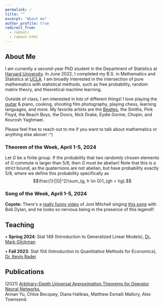 ```yaml
---
permalink: /
title: ""
excerpt: "About me"
author_profile: true
redirect_from: 
  - /about/
  - /about.html
---
```

## About Me

I am currently a second-year PhD student in the Department of Statistics at [Harvard University](https://statistics.fas.harvard.edu/). In June 2022, I completed my B.S. in Mathematics and Statistics at [UCLA](https://ww3.math.ucla.edu/). I am broadly interested in the intersection of pure mathematics with statistical methods, such as free probability, random matrix theory, and theoretical machine learning.

Outside of class, I am interested in lots of different things! I love playing the [guitar](https://mattesmaili.github.io/files/guitar.png) & piano, cooking, shooting film photography, playing chess, learning languages, and more. My favorite artists are the [Beatles](https://open.spotify.com/playlist/07ZKf7841juhmGlI6LMfBd?si=4511ac89f1d14618), the Smiths, Pink Floyd, the Beach Boys, the Doors, Nick Drake, Eydie Gorme, Chopin, and Kourosh Yaghmaei.

Please feel free to reach out to me if you want to talk about mathematics or anything else above! :^)

### Theorem of the Week, April 1-5, 2024

Let $G$ be a finite group. If the probability that two randomly chosen elements of $G$ commute is larger than $5/8$, then $G$ must be abelian! Note that this is a strict bound, as the quaternions are not abelian, but have probability exactly $5/8$, where we define this probability specifically as $$\frac{1}{|G|^2}\sum_{g, h \in G}1_{gh = hg}.$$

### Song of the Week, April 1-5, 2024

**Coyote:** There's a [really funny video](https://www.youtube.com/watch?v=zeaO5UZ5OcI) of Joni Mitchell singing [this song](https://open.spotify.com/track/5fdjxHzBILxMXRrbbOVupJ?si=ca70d03941e14b1b) with Bob Dylan, and he looks so nervous being in the presence of this legend!!


## Teaching
• **Spring 2024**: Stat 149 (Introduction to Generalized Linear Models), [Dr. Mark Glickman](http://www.glicko.net/)

• **Fall 2023**: Stat 104 (Introduction to Quantitative Methods for Economics), [Dr. Kevin Rader](https://statistics.fas.harvard.edu/people/kevin-rader)

## Publications

(2021) [Arbitrary-Depth Universal Approximation Theorems for Operator Neural Networks.](https://arxiv.org/abs/2109.11354)  
Annan Yu, Chloe Becquey, Diana Halikias, Matthew Esmaili Mallory, Alex Townsend.

